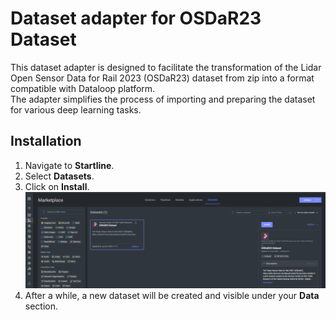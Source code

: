 # Dataset adapter for OSDaR23 Dataset

This dataset adapter is designed to facilitate the transformation of the Lidar Open Sensor Data for Rail 2023 (OSDaR23) 
dataset from zip into a format compatible with Dataloop platform.\
The adapter simplifies the process of importing and preparing the dataset for various deep learning tasks.

## Installation

1. Navigate to **Startline**.
2. Select **Datasets**.
3. Click on **Install**. \
   ![startline.png](assets%2Fstartline.png)
4. After a while, a new dataset will be created and visible under your **Data** section.